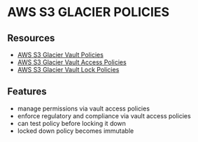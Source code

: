 # AWS S3 GLACIER POLICIES

## Resources

- [AWS S3 Glacier Vault Policies](https://docs.aws.amazon.com/amazonglacier/latest/dev/access-control-resource-based.html)
- [AWS S3 Glacier Vault Access Policies](https://docs.aws.amazon.com/amazonglacier/latest/dev/vault-access-policy.html)
- [AWS S3 Glacier Vault Lock Policies](https://docs.aws.amazon.com/amazonglacier/latest/dev/vault-lock-policy.html)

## Features

- manage permissions via vault access policies
- enforce regulatory and compliance via vault access policies
- can test policy before locking it down
- locked down policy becomes immutable
